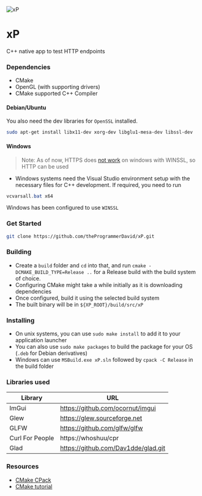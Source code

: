 ![xP](https://socialify.git.ci/theProgrammerDavid/xP/image?description=1&font=Bitter&language=1&owner=1&stargazers=1&theme=Dark)

# xP
C++ native app to test HTTP endpoints
### Dependencies
- CMake
- OpenGL (with supporting drivers)
- CMake supported C++ Compiler

#### Debian/Ubuntu 
You also need the dev libraries for `OpenSSL` installed. 
```bash
sudo apt-get install libx11-dev xorg-dev libglu1-mesa-dev libssl-dev
```
#### Windows
> Note: As of now, HTTPS does [not work](https://github.com/whoshuu/cpr/issues/509) on windows with WINSSL, so HTTP can be used
* Windows systems need the Visual Studio environment setup with the necessary files for C++ development. If required, you need to run 
```powershell
vcvarsall.bat x64
```

Windows has been configured to use `WINSSL`

### Get Started

```bash
git clone https://github.com/theProgrammerDavid/xP.git
```

### Building

- Create a ``build`` folder and `cd` into that, and run ``cmake -DCMAKE_BUILD_TYPE=Release ..`` for a Release build with the build system of choice.
- Configuring CMake might take a while initially as it is downloading dependencies
- Once configured, build it using the selected build system
- The built binary will be in `${XP_ROOT}/build/src/xP`
### Installing

- On unix systems, you can use ``sudo make install`` to add it to your application launcher
- You can also use ``sudo make packages`` to build the package for your OS (`.deb` for Debian derivatives)
- Windows can use `MSBuild.exe xP.sln` followed by `cpack -C Release` in the build folder

### Libraries used
| Library         | URL                              |
|-----------------|----------------------------------|
| ImGui           | https://github.com/ocornut/imgui |
| Glew            | https://glew.sourceforge.net     |
| GLFW            | https://github.com/glfw/glfw     |
| Curl For People | https://whoshuu/cpr              |
| Glad            | https://github.com/Dav1dde/glad.git|

### Resources

- [CMake CPack](https://embeddeduse.com/2020/03/21/creating-simple-installers-with-cpack/)
- [CMake tutorial](https://foonathan.net/2016/07/cmake-dependency-handling/)